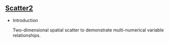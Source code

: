 ## [Scatter2](/basic/scatter2)

- Introduction

  Two-dimensional spatial scatter to demonstrate multi-numerical variable relationships.
